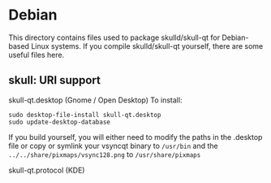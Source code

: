 
Debian
====================
This directory contains files used to package skulld/skull-qt
for Debian-based Linux systems. If you compile skulld/skull-qt yourself, there are some useful files here.

## skull: URI support ##


skull-qt.desktop  (Gnome / Open Desktop)
To install:

	sudo desktop-file-install skull-qt.desktop
	sudo update-desktop-database

If you build yourself, you will either need to modify the paths in
the .desktop file or copy or symlink your vsyncqt binary to `/usr/bin`
and the `../../share/pixmaps/vsync128.png` to `/usr/share/pixmaps`

skull-qt.protocol (KDE)

